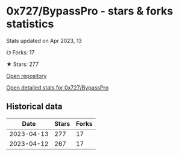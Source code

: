 # 0x727/BypassPro - stars & forks statistics

Stats updated on Apr 2023, 13

☋ Forks: 17

★ Stars: 277

[Open repository](https://github.com/0x727/BypassPro)

[Open detailed stats for 0x727/BypassPro](https://reviewgithub.com/rep/0x727/BypassPro)

## Historical data
| Date | Stars | Forks |
|------|-------|-------|
| 2023-04-13 | 277 | 17 | 
| 2023-04-12 | 267 | 17 | 

